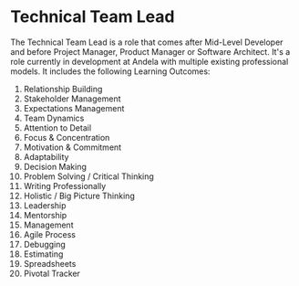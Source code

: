 # Technical Team Lead

The Technical Team Lead is a role that comes after Mid-Level Developer and before Project Manager, Product Manager or Software Architect. It's a role currently in development at Andela with multiple existing professional models. It includes the following Learning Outcomes:

1. Relationship Building
2. Stakeholder Management
3. Expectations Management
4. Team Dynamics
5. Attention to Detail
6. Focus & Concentration
7. Motivation & Commitment
8. Adaptability
9. Decision Making
10. Problem Solving / Critical Thinking
11. Writing Professionally
12. Holistic / Big Picture Thinking
13. Leadership
14. Mentorship
15. Management
16. Agile Process
17. Debugging
18. Estimating
19. Spreadsheets
20. Pivotal Tracker